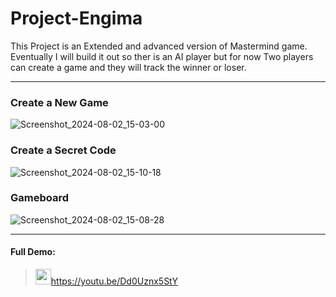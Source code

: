 # Project-Engima
This Project is an Extended and advanced version of Mastermind game.
Eventually I will build it out so ther is an AI player but for now Two players can create a game
and they will track the winner or loser.

***
### Create a New Game
![Screenshot_2024-08-02_15-03-00](https://github.com/user-attachments/assets/879a8bd4-2e14-45d3-b720-b6e5c92924de)

### Create a Secret Code
![Screenshot_2024-08-02_15-10-18](https://github.com/user-attachments/assets/d7fb4f77-3859-4bf7-8e6d-00b7b23c86ba)

### Gameboard 
![Screenshot_2024-08-02_15-08-28](https://github.com/user-attachments/assets/4aa3eb4a-c5aa-4c4c-8412-01650bc7a66f)

***
#### Full Demo:
 ><img src="https://user-images.githubusercontent.com/48807137/235379450-240b387a-f405-42e9-8062-93f3e08faf60.png" width="25"/>https://youtu.be/Dd0Uznx5StY
